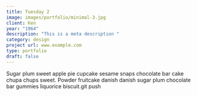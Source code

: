 ```yaml
---
title: Tuesday 2
image: images/portfolio/minimal-3.jpg
client: Ken
year: "1964"
description: "This is a meta description "
category: design
project url: www.example.com
type: portfolio
draft: false
---
```

Sugar plum sweet apple pie cupcake sesame snaps chocolate bar cake chupa chups sweet. Powder fruitcake danish danish sugar plum chocolate bar gummies liquorice biscuit.git push